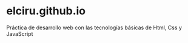 # elciru.github.io
Práctica de desarrollo web con las tecnologías básicas de Html, Css y JavaScript

